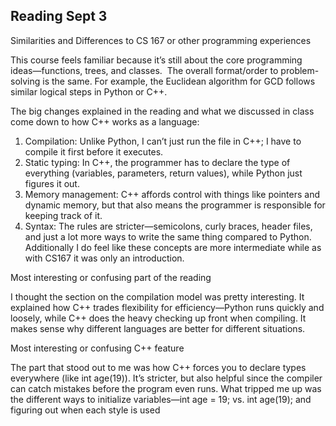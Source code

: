
## Reading Sept 3


Similarities and Differences to CS 167 or other programming experiences


This course feels familiar because it’s still about the core programming ideas—functions, trees, and classes. 
The overall format/order to problem-solving is the same. For example, the Euclidean algorithm for GCD follows similar logical steps in Python or C++.


The big changes explained in the reading and what we discussed in class come down to how C++ works as a language:
1) Compilation: Unlike Python, I can’t just run the file in C++; I have to compile it first before it executes.
2) Static typing: In C++, the programmer has to declare the type of everything (variables, parameters, return values), while Python just figures it out.
3) Memory management: C++ affords control with things like pointers and dynamic memory, but that also means the programmer is responsible for keeping track of it.
4) Syntax: The rules are stricter—semicolons, curly braces, header files, and just a lot more ways to write the same thing compared to Python.
Additionally I do feel like these concepts are more intermediate while as with CS167 it was only an introduction.

Most interesting or confusing part of the reading


I thought the section on the compilation model was pretty interesting. It explained how C++ trades flexibility for efficiency—Python runs quickly and loosely, while C++ does the heavy checking up front when compiling. It makes sense why different languages are better for different situations.


Most interesting or confusing C++ feature


The part that stood out to me was how C++ forces you to declare types everywhere (like int age(19)). It’s stricter, but also helpful since the compiler can catch mistakes before the program even runs. What tripped me up was the different ways to initialize variables—int age = 19; vs. int age(19); and figuring out when each style is used
